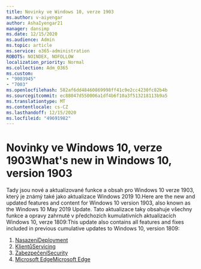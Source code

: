 ```yaml
---
title: Novinky ve Windows 10, verze 1903
ms.author: v-aiyengar
author: AshaIyengar21
manager: dansimp
ms.date: 12/15/2020
ms.audience: Admin
ms.topic: article
ms.service: o365-administration
ROBOTS: NOINDEX, NOFOLLOW
localization_priority: Normal
ms.collection: Adm_O365
ms.custom:
- "9003945"
- "7003"
ms.openlocfilehash: 582af6dd48460869998ff41c9e2cc4230fc82b4b
ms.sourcegitcommit: ec88047d550006a1df4b6f10a3f513218113b9a5
ms.translationtype: MT
ms.contentlocale: cs-CZ
ms.lasthandoff: 12/15/2020
ms.locfileid: "49691982"
---
```

# <a name="whats-new-in-windows-10-version-1903"></a><span data-ttu-id="ccdd9-102">Novinky ve Windows 10, verze 1903</span><span class="sxs-lookup"><span data-stu-id="ccdd9-102">What's new in Windows 10, version 1903</span></span>

<span data-ttu-id="ccdd9-103">Tady jsou nové a aktualizované funkce a obsah pro Windows 10 verze 1903, který je známý také jako aktualizace Windows 2019 10.</span><span class="sxs-lookup"><span data-stu-id="ccdd9-103">Here are the new and updated features and content for Windows 10 version 1903, also known as the Windows 10 May 2019 Update.</span></span> <span data-ttu-id="ccdd9-104">Tato aktualizace taky obsahuje všechny funkce a opravy zahrnuté v předchozích kumulativních aktualizacích Windows 10, verze 1809:</span><span class="sxs-lookup"><span data-stu-id="ccdd9-104">This update also contains all features and fixes included in previous cumulative updates to Windows 10, version 1809:</span></span>

1. [<span data-ttu-id="ccdd9-105">Nasazení</span><span class="sxs-lookup"><span data-stu-id="ccdd9-105">Deployment</span></span>](https://go.microsoft.com/fwlink/?linkid=2114296)
1. [<span data-ttu-id="ccdd9-106">Klientů</span><span class="sxs-lookup"><span data-stu-id="ccdd9-106">Servicing</span></span>](https://go.microsoft.com/fwlink/?linkid=2114493)
1. [<span data-ttu-id="ccdd9-107">Zabezpečení</span><span class="sxs-lookup"><span data-stu-id="ccdd9-107">Security</span></span>](https://go.microsoft.com/fwlink/?linkid=2114297)
1. [<span data-ttu-id="ccdd9-108">Microsoft Edge</span><span class="sxs-lookup"><span data-stu-id="ccdd9-108">Microsoft Edge</span></span>](https://go.microsoft.com/fwlink/?linkid=2114298)
